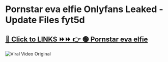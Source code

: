 
 # Pornstar eva elfie Onlyfans Leaked - Update Files fyt5d

## <h2><a href="https://clipsfans.com/Pornstar_eva_elfie&ref=git">🔗 Click to LINKS ⏩⏩ 👉 🟢 Pornstar eva elfie </a></h2>

<a href="https://clipsfans.com/Pornstar_eva_elfie&ref=git" rel="nofollow" data-target="animated-image.originalLink"><img src="https://i.ibb.co.com/xMMVF88/686577567.gif" alt="Viral Video Original" style="max-width: 100%; display: inline-block;" data-target="animated-image.originalImage"></a>

